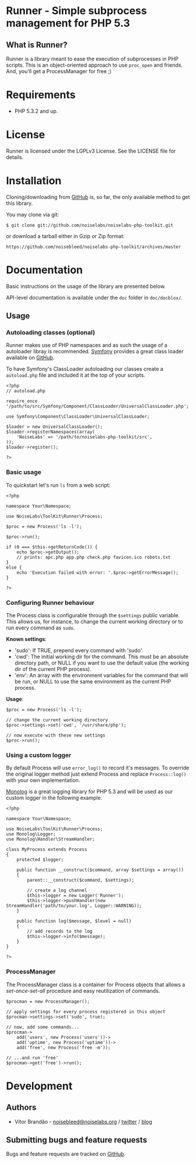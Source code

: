 Runner - Simple subprocess management for PHP 5.3
=================================================

What is Runner?
---------------

Runner is a library meant to ease the execution of subprocesses in PHP scripts. This is an object-oriented approach to use `proc_open` and friends. And, you'll get a ProcessManager for free ;)

Requirements
============

* PHP 5.3.2 and up.

License
========

Runner is licensed under the LGPLv3 License. See the LICENSE file for details.

Installation
============

Cloning/downloading from [GitHub](https://github.com/noiselabs/noiselabs-php-toolkit) is, so far, the only available method to get this library.

You may clone via git:

    $ git clone git://github.com/noiselabs/noiselabs-php-toolkit.git

or download a tarball either in Gzip or Zip format:

    https://github.com/noisebleed/noiselabs-php-toolkit/archives/master

Documentation
==============

Basic instructions on the usage of the library are presented below.

API-level documentation is available under the `doc` folder in `doc/docblox/`.

Usage
-----

### Autoloading classes (optional)

Runner makes use of PHP namespaces and as such the usage of a autoloader libray is recommended. [Symfony](https://github.com/symfony/symfony) provides a great class loader available on [GitHub](https://github.com/symfony/ClassLoader).

To have Symfony's ClassLoader autoloading our classes create a `autoload.php` file  and included it at the top of your scripts.

    <?php
    // autoload.php

    require_once '/path/to/src/Symfony/Component/ClassLoader/UniversalClassLoader.php';

    use Symfony\Component\ClassLoader\UniversalClassLoader;

    $loader = new UniversalClassLoader();
    $loader->registerNamespaces(array(
        'NoiseLabs' => '/path/to/noiselabs-php-toolkit/src',
    ));
    $loader->register();

    ?>

### Basic usage

To quickstart let's run `ls` from a web script:

    <?php

    namespace Your\Namespace;

    use NoiseLabs\ToolKit\Runner\Process;

    $proc = new Process('ls -l');

    $proc->run();

    if (0 === $this->getReturnCode()) {
        echo $proc->getOutput();
        // prints: apc.php app.php check.php favicon.ico robots.txt
    }
    else {
        echo 'Execution failed with error: '.$proc->getErrorMessage();
    }

    ?>

### Configuring Runner behaviour

The Process class is configurable through the `$settings` public variable. This allows us, for instance, to change the current working directory or to run every command as `sudo`.

**Known settings**:

- 'sudo': If TRUE, prepend every command with 'sudo'.
- 'cwd': The initial working dir for the command. This must be an absolute directory path, or NULL if you want to use the default value (the working dir of the current PHP process).
- 'env': An array with the environment variables for the command that will be run, or NULL to use the same environment as the current PHP process.

**Usage**:

    $proc = new Process('ls -l');

    // change the current working directory
    $proc->settings->set('cwd', '/usr/share/php');

    // now execute with these new settings
    $proc->run();

### Using a custom logger

By default Process will use `error_log()` to record it's messages. To override the original logger method just extend Process and replace `Process::log()` with your own implementation.

[Monolog](https://github.com/Seldaek/monolog) is a great logging library for PHP 5.3 and will be used as our custom logger in the following example.

    <?php

    namespace Your\Namespace;

    use NoiseLabs\ToolKit\Runner\Process;
    use Monolog\Logger;
    use Monolog\Handler\StreamHandler;

    class MyProcess extends Process
    {
        protected $logger;

        public function __construct($command, array $settings = array())
        {
            parent::__construct($command, $settings);

            // create a log channel
            $this->logger = new Logger('Runner');
            $this->logger->pushHandler(new StreamHandler('path/to/your.log', Logger::WARNING));
        }

        public function log($message, $level = null)
        {
            // add records to the log
            $this->logger->info($message);
        }
    }

    ?>

### ProcessManager

The ProcessManager class is a container for Process objects that allows a _set-once-set-all_ procedure and easy reutilization of commands.

    $procman = new ProcessManager();

    // apply settings for every process registered in this object
    $procman->settings->set('sudo', true);

    // now, add some commands...
    $procman->
        add('users', new Process('users'))->
        add('uptime', new Process('uptime'))->
        add('free', new Process('free -m'));

    // ...and run 'free'
    $procman->get('free')->run();

Development
===========

Authors
-------

* Vítor Brandão - <noisebleed@noiselabs.org> / [twitter](http://twitter.com/noiselabs) / [blog](http://blog.noiselabs.org)

Submitting bugs and feature requests
------------------------------------

Bugs and feature requests are tracked on [GitHub](https://github.com/noiselabs/noiselabs-php-toolkit/issues).
